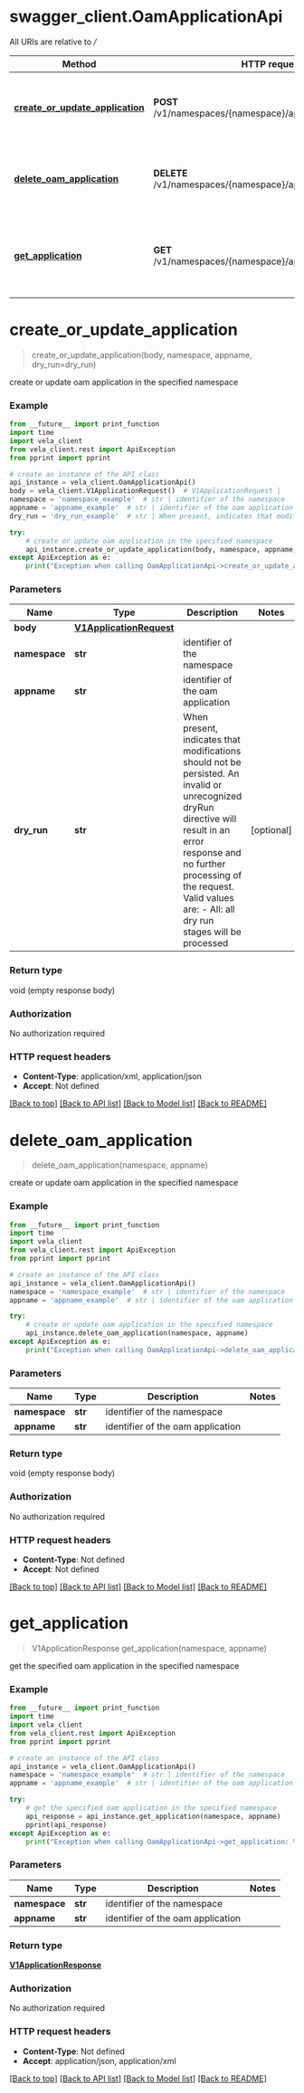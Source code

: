# swagger_client.OamApplicationApi

All URIs are relative to */*

Method | HTTP request | Description
------------- | ------------- | -------------
[**create_or_update_application**](OamApplicationApi.md#create_or_update_application) | **POST** /v1/namespaces/{namespace}/applications/{appname} | create or update oam application in the specified namespace
[**delete_oam_application**](OamApplicationApi.md#delete_oam_application) | **DELETE** /v1/namespaces/{namespace}/applications/{appname} | create or update oam application in the specified namespace
[**get_application**](OamApplicationApi.md#get_application) | **GET** /v1/namespaces/{namespace}/applications/{appname} | get the specified oam application in the specified namespace

# **create_or_update_application**
> create_or_update_application(body, namespace, appname, dry_run=dry_run)

create or update oam application in the specified namespace

### Example

```python
from __future__ import print_function
import time
import vela_client
from vela_client.rest import ApiException
from pprint import pprint

# create an instance of the API class
api_instance = vela_client.OamApplicationApi()
body = vela_client.V1ApplicationRequest()  # V1ApplicationRequest | 
namespace = 'namespace_example'  # str | identifier of the namespace
appname = 'appname_example'  # str | identifier of the oam application
dry_run = 'dry_run_example'  # str | When present, indicates that modifications should not be persisted. An invalid or unrecognized dryRun directive will result in an error response and no further processing of the request. Valid values are: - All: all dry run stages will be processed (optional)

try:
    # create or update oam application in the specified namespace
    api_instance.create_or_update_application(body, namespace, appname, dry_run=dry_run)
except ApiException as e:
    print("Exception when calling OamApplicationApi->create_or_update_application: %s\n" % e)
```

### Parameters

Name | Type | Description  | Notes
------------- | ------------- | ------------- | -------------
 **body** | [**V1ApplicationRequest**](V1ApplicationRequest.md)|  | 
 **namespace** | **str**| identifier of the namespace | 
 **appname** | **str**| identifier of the oam application | 
 **dry_run** | **str**| When present, indicates that modifications should not be persisted. An invalid or unrecognized dryRun directive will result in an error response and no further processing of the request. Valid values are: - All: all dry run stages will be processed | [optional] 

### Return type

void (empty response body)

### Authorization

No authorization required

### HTTP request headers

 - **Content-Type**: application/xml, application/json
 - **Accept**: Not defined

[[Back to top]](#) [[Back to API list]](../README.md#documentation-for-api-endpoints) [[Back to Model list]](../README.md#documentation-for-models) [[Back to README]](../README.md)

# **delete_oam_application**
> delete_oam_application(namespace, appname)

create or update oam application in the specified namespace

### Example

```python
from __future__ import print_function
import time
import vela_client
from vela_client.rest import ApiException
from pprint import pprint

# create an instance of the API class
api_instance = vela_client.OamApplicationApi()
namespace = 'namespace_example'  # str | identifier of the namespace
appname = 'appname_example'  # str | identifier of the oam application

try:
    # create or update oam application in the specified namespace
    api_instance.delete_oam_application(namespace, appname)
except ApiException as e:
    print("Exception when calling OamApplicationApi->delete_oam_application: %s\n" % e)
```

### Parameters

Name | Type | Description  | Notes
------------- | ------------- | ------------- | -------------
 **namespace** | **str**| identifier of the namespace | 
 **appname** | **str**| identifier of the oam application | 

### Return type

void (empty response body)

### Authorization

No authorization required

### HTTP request headers

 - **Content-Type**: Not defined
 - **Accept**: Not defined

[[Back to top]](#) [[Back to API list]](../README.md#documentation-for-api-endpoints) [[Back to Model list]](../README.md#documentation-for-models) [[Back to README]](../README.md)

# **get_application**
> V1ApplicationResponse get_application(namespace, appname)

get the specified oam application in the specified namespace

### Example

```python
from __future__ import print_function
import time
import vela_client
from vela_client.rest import ApiException
from pprint import pprint

# create an instance of the API class
api_instance = vela_client.OamApplicationApi()
namespace = 'namespace_example'  # str | identifier of the namespace
appname = 'appname_example'  # str | identifier of the oam application

try:
    # get the specified oam application in the specified namespace
    api_response = api_instance.get_application(namespace, appname)
    pprint(api_response)
except ApiException as e:
    print("Exception when calling OamApplicationApi->get_application: %s\n" % e)
```

### Parameters

Name | Type | Description  | Notes
------------- | ------------- | ------------- | -------------
 **namespace** | **str**| identifier of the namespace | 
 **appname** | **str**| identifier of the oam application | 

### Return type

[**V1ApplicationResponse**](V1ApplicationResponse.md)

### Authorization

No authorization required

### HTTP request headers

 - **Content-Type**: Not defined
 - **Accept**: application/json, application/xml

[[Back to top]](#) [[Back to API list]](../README.md#documentation-for-api-endpoints) [[Back to Model list]](../README.md#documentation-for-models) [[Back to README]](../README.md)

